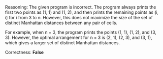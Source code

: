 Reasoning: 
The given program is incorrect. The program always prints the first two points as (1, 1) and (1, 2), and then prints the remaining points as (i, i) for i from 3 to n. However, this does not maximize the size of the set of distinct Manhattan distances between any pair of cells.

For example, when n = 3, the program prints the points (1, 1), (1, 2), and (3, 3). However, the optimal arrangement for n = 3 is (2, 1), (2, 3), and (3, 1), which gives a larger set of distinct Manhattan distances.

Correctness: **False**